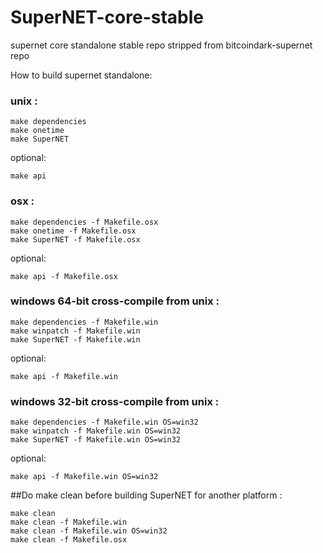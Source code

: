 # SuperNET-core-stable
supernet core standalone stable repo stripped from bitcoindark-supernet repo

How to build supernet standalone:

### unix :
```
make dependencies
make onetime
make SuperNET
```

optional:
```
make api
```

### osx :
```
make dependencies -f Makefile.osx
make onetime -f Makefile.osx
make SuperNET -f Makefile.osx
```

optional:
```
make api -f Makefile.osx
```

### windows 64-bit cross-compile from unix :
```
make dependencies -f Makefile.win
make winpatch -f Makefile.win
make SuperNET -f Makefile.win
```

optional:
```
make api -f Makefile.win
```

### windows 32-bit cross-compile from unix :
```
make dependencies -f Makefile.win OS=win32
make winpatch -f Makefile.win OS=win32
make SuperNET -f Makefile.win OS=win32
```

optional:
```
make api -f Makefile.win OS=win32
```

##Do make clean before building SuperNET for another platform :
```
make clean
make clean -f Makefile.win
make clean -f Makefile.win OS=win32
make clean -f Makefile.osx
```
